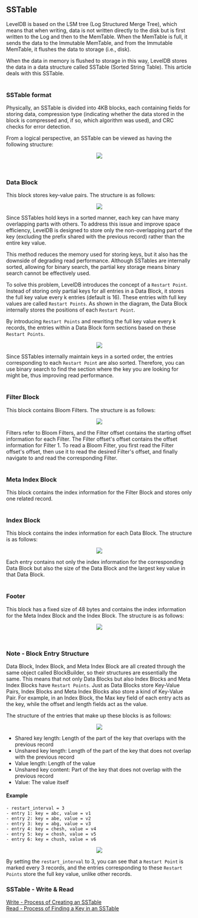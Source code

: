 ## SSTable 
LevelDB is based on the LSM tree (Log Structured Merge Tree), which means that when writing, data is not written directly to the disk but is first written to the Log and then to the MemTable. When the MemTable is full, it sends the data to the Immutable MemTable, and from the Immutable MemTable, it flushes the data to storage (i.e., disk).

When the data in memory is flushed to storage in this way, LevelDB stores the data in a data structure called SSTable (Sorted String Table). This article deals with this SSTable.  
<br/>  

### SSTable format  
Physically, an SSTable is divided into 4KB blocks, each containing fields for storing data, compression type (indicating whether the data stored in the block is compressed and, if so, which algorithm was used), and CRC checks for error detection.

From a logical perspective, an SSTable can be viewed as having the following structure:

<p align="center"><img src="https://user-images.githubusercontent.com/65762283/182532427-47d356d8-c3a7-4d72-b8df-f3adcb75bcbe.png"></p>  

<br/>  

### Data Block  
This block stores key-value pairs. The structure is as follows:

<p align="center"><img src="https://user-images.githubusercontent.com/65762283/187910209-7d931fb7-6870-45e2-ade4-f0316cb25c72.png"></p>  

Since SSTables hold keys in a sorted manner, each key can have many overlapping parts with others. To address this issue and improve space efficiency, LevelDB is designed to store only the non-overlapping part of the key (excluding the prefix shared with the previous record) rather than the entire key value.

This method reduces the memory used for storing keys, but it also has the downside of degrading read performance. Although SSTables are internally sorted, allowing for binary search, the partial key storage means binary search cannot be effectively used.

To solve this problem, LevelDB introduces the concept of a `Restart Point`. Instead of storing only partial keys for all entries in a Data Block, it stores the full key value every k entries (default is 16). These entries with full key values are called `Restart Points`. As shown in the diagram, the Data Block internally stores the positions of each `Restart Point`.

By introducing `Restart Points` and rewriting the full key value every k records, the entries within a Data Block form sections based on these `Restart Points`.

<p align="center"><img src="https://user-images.githubusercontent.com/65762283/187920060-32e4a102-a0e7-4929-8d59-6494f9f09ee8.png"></p> 

Since SSTables internally maintain keys in a sorted order, the entries corresponding to each `Restart Point` are also sorted. Therefore, you can use binary search to find the section where the key you are looking for might be, thus improving read performance.  
<br/>  

### Filter Block  
This block contains Bloom Filters. The structure is as follows:

<p align="center"><img src="https://user-images.githubusercontent.com/65762283/187955758-acd5f9e8-8d00-4ea4-898b-9773e5071b9b.png"></p> 

Filters refer to Bloom Filters, and the Filter offset contains the starting offset information for each Filter. The Filter offset's offset contains the offset information for Filter 1. To read a Bloom Filter, you first read the Filter offset's offset, then use it to read the desired Filter's offset, and finally navigate to and read the corresponding Filter.  
<br/>  

### Meta Index Block  
This block contains the index information for the Filter Block and stores only one related record.  
<br/>  

### Index Block  
This block contains the index information for each Data Block. The structure is as follows:

<p align="center"><img src="https://user-images.githubusercontent.com/65762283/187952948-860a8f3d-1b91-4ce0-b127-3b7a56b64008.png"></p>  

Each entry contains not only the index information for the corresponding Data Block but also the size of the Data Block and the largest key value in that Data Block.  
<br/>  

### Footer  
This block has a fixed size of 48 bytes and contains the index information for the Meta Index Block and the Index Block. The structure is as follows:

<p align="center"><img src="https://user-images.githubusercontent.com/65762283/187959918-6f36b165-b598-4aed-8c88-72716c7d0179.png"></p>  
<br/>  

### Note - Block Entry Structure
Data Block, Index Block, and Meta Index Block are all created through the same object called BlockBuilder, so their structures are essentially the same. This means that not only Data Blocks but also Index Blocks and Meta Index Blocks have `Restart Points`. Just as Data Blocks store Key-Value Pairs, Index Blocks and Meta Index Blocks also store a kind of Key-Value Pair. For example, in an Index Block, the Max key field of each entry acts as the key, while the offset and length fields act as the value.

The structure of the entries that make up these blocks is as follows:

<p align="center"><img src="https://user-images.githubusercontent.com/65762283/187917146-dcf4bd36-30b6-4406-ab15-ac461bb48f64.png"></p>  

- Shared key length: Length of the part of the key that overlaps with the previous record
- Unshared key length: Length of the part of the key that does not overlap with the previous record
- Value length: Length of the value
- Unshared key content: Part of the key that does not overlap with the previous record
- Value: The value itself  

#### Example
```
- restart_interval = 3
- entry 1: key = abc, value = v1
- entry 2: key = abe, value = v2
- entry 3: key = abg, value = v3
- entry 4: key = chesh, value = v4
- entry 5: key = chosh, value = v5
- entry 6: key = chush, value = v6
```  
<p align="center"><img src="https://user-images.githubusercontent.com/65762283/187968907-06fdea2b-b44c-4240-b529-c77a9f6112b8.png"></p>  

By setting the `restart_interval` to 3, you can see that a `Restart Point` is marked every 3 records, and the entries corresponding to these `Restart Points` store the full key value, unlike other records.  

### SSTable - Write & Read 
[Write - Process of Creating an SSTable](./sstable-write.md)  
[Read - Process of Finding a Key in an SSTable](./sstable-read.md)  
